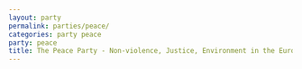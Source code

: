 ```yaml
---
layout: party
permalink: parties/peace/
categories: party peace
party: peace
title: The Peace Party - Non-violence, Justice, Environment in the European Parliament
---
```


